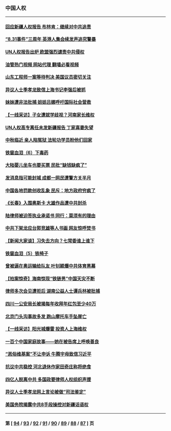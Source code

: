 ### 中国人权
---
#### [回应新疆人权报告 布林肯：继续对中共追责](../../pages/ncid278/n13815660.md?09020845) 
#### [“8.31事件”三周年 英港人集会续发声追究警暴](../../pages/ncid278/n13815643.md?09020845) 
#### [UN人权报告出炉 欧盟强烈谴责中共侵权](../../pages/ncid278/n13815391.md?09020845) 
#### [油管热门视频 网站代理 翻墙必看视频](http://209.222.30.114:81/youtube.html?09020845)
#### [山东工程师一案等待判决 美国议员密切关注](../../pages/ncid278/n13815065.md?09020845) 
#### [异议人士季孝龙致信上海书记李强后被抓](../../pages/ncid278/n13815171.md?09020845) 
#### [妹妹遭非法批捕 姐姐吕娜呼吁国际社会营救](../../pages/ncid278/n13814832.md?09020845) 
#### [【一线采访】子女遭就学歧视？河南家长维权](../../pages/ncid278/n13814638.md?09020845) 
#### [UN人权高专离任未发新疆报告 丁家喜妻失望](../../pages/ncid278/n13814673.md?09020845) 
#### [中秋临近 亲人陷冤狱 法轮功学员盼他们回家](../../pages/ncid278/n13814674.md?09020845) 
#### [铁窗血泪（6）下毒药](../../pages/ncid278/n13793192.md?09020845) 
#### [大陆婴儿坐车也要买票 民批“缺钱缺疯了”](../../pages/ncid278/n13814495.md?09020845) 
#### [发消息指可能封城 成都一网民遭警方关半月](../../pages/ncid278/n13814178.md?09020845) 
#### [中国各地罚款创收乱象 民斥：地方政府穷疯了](../../pages/ncid278/n13813735.md?09020845) 
#### [《长春》入围奥斯卡 大雄作品遭中共封杀](../../pages/ncid278/n13813594.md?09020845) 
#### [陆律师被迫签执业承诺书 同行：莫须有的理由](../../pages/ncid278/n13813299.md?09020845) 
#### [中共下架龙应台郭竞雄等人书画 网友惊呼焚书](../../pages/ncid278/n13812903.md?09020845) 
#### [【新闻大家谈】习失去方向？七常委谁上谁下](../../pages/ncid278/n13813143.md?09020845) 
#### [铁窗血泪（5）铁椅子](../../pages/ncid278/n13805871.md?09020845) 
#### [曾被逼在奥运输给队友 叶钊颖爆中共体育黑幕](../../pages/ncid278/n13811680.md?09020845) 
#### [【拍案惊奇】海南惊现“铁链男”中国天灾不断](../../pages/ncid278/n13810847.md?09020845) 
#### [律师多次会见遭拒后 湖南公益人士谭兵林被批捕](../../pages/ncid278/n13811523.md?09020845) 
#### [四川一公安局长被揭每年收拜年红包至少40万](../../pages/ncid278/n13811488.md?09020845) 
#### [北京门头沟事故多发 跑山摩托车手坠崖亡](../../pages/ncid278/n13811392.md?09020845) 
#### [【一线采访】阳光城爆雷 投资人上海维权](../../pages/ncid278/n13810845.md?09020845) 
#### [一百个中国家庭故事——她在被告席上呼唤善良](../../pages/ncid278/n13805472.md?09020845) 
#### [“恶俗维基案”不让申诉 牛腾宇母致信习近平](../../pages/ncid278/n13810855.md?09020845) 
#### [抗议中共稳控 河北退休作家田奇庄称将绝食](../../pages/ncid278/n13810518.md?09020845) 
#### [四亿人脱离中共 多国政要律师人权组织声援](../../pages/ncid278/n13809722.md?09020845) 
#### [异议人士季孝龙网上言论被做“司法鉴定”](../../pages/ncid278/n13809434.md?09020845) 
#### [美国务院揭露中共8手段操控对新疆话语权](../../pages/ncid278/n13809373.md?09020845) 

---
#### 第 [ [94](./94.md?09020845) / [93](./93.md?09020845) / [92](./92.md?09020845) / [91](./91.md?09020845) / [90](./90.md?09020845) / [89](./89.md?09020845) / [88](./88.md?09020845) / [87](./87.md?09020845) ] 页
